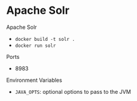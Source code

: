 # Apache Solr

Apache Solr

* `docker build -t solr .`
* `docker run solr`

Ports

* 8983

Environment Variables
* `JAVA_OPTS`: optional options to pass to the JVM
